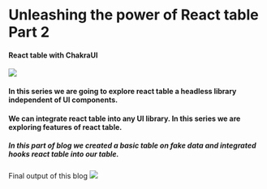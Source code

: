# Unleashing the power of React table Part 2
#### React table with ChakraUI
![](https://github.com/vishal-nath-chauhan/React-table-v7-blog-series/blob/main/public/images/react-table-logo.png)
#### In this series we are going to explore react table a headless library independent of UI components.
#### We can integrate react table into any UI library. In this series we are exploring features of react table.

##### In this part of blog we created a basic table on fake data and integrated hooks react table into our table.
Final output of this blog
![](https://github.com/vishal-nath-chauhan/React-table-v7-blog-series/blob/main/public/images/output.png)
